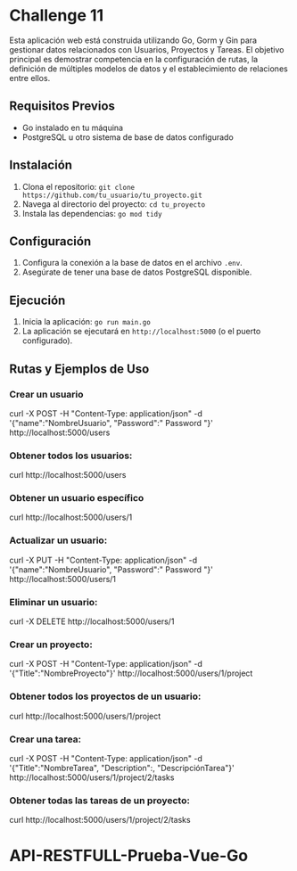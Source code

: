 # Challenge 11

Esta aplicación web está construida utilizando Go, Gorm y Gin para gestionar datos relacionados con Usuarios, Proyectos y Tareas. El objetivo principal es demostrar competencia en la configuración de rutas, la definición de múltiples modelos de datos y el establecimiento de relaciones entre ellos.

## Requisitos Previos

- Go instalado en tu máquina
- PostgreSQL u otro sistema de base de datos configurado

## Instalación

1. Clona el repositorio: `git clone https://github.com/tu_usuario/tu_proyecto.git`
2. Navega al directorio del proyecto: `cd tu_proyecto`
3. Instala las dependencias: `go mod tidy`

## Configuración

1. Configura la conexión a la base de datos en el archivo `.env`.
2. Asegúrate de tener una base de datos PostgreSQL disponible.

## Ejecución

1. Inicia la aplicación: `go run main.go`
2. La aplicación se ejecutará en `http://localhost:5000` (o el puerto configurado).

## Rutas y Ejemplos de Uso

### Crear un usuario
curl -X POST -H "Content-Type: application/json" -d '{"name":"NombreUsuario", "Password":" Password "}' http://localhost:5000/users

### Obtener todos los usuarios:
curl http://localhost:5000/users

### Obtener un usuario específico
curl http://localhost:5000/users/1

### Actualizar un usuario:
curl -X PUT -H "Content-Type: application/json" -d '{"name":"NombreUsuario", "Password":" Password "}' http://localhost:5000/users/1

### Eliminar un usuario:
curl -X DELETE http://localhost:5000/users/1

### Crear un proyecto:
curl -X POST -H "Content-Type: application/json" -d '{"Title":"NombreProyecto"}' http://localhost:5000/users/1/project

### Obtener todos los proyectos de un usuario:
curl http://localhost:5000/users/1/project

### Crear una tarea:
curl -X POST -H "Content-Type: application/json" -d '{"Title":"NombreTarea", "Description":, "DescripciónTarea"}' http://localhost:5000/users/1/project/2/tasks

### Obtener todas las tareas de un proyecto:
curl http://localhost:5000/users/1/project/2/tasks

# API-RESTFULL-Prueba-Vue-Go
